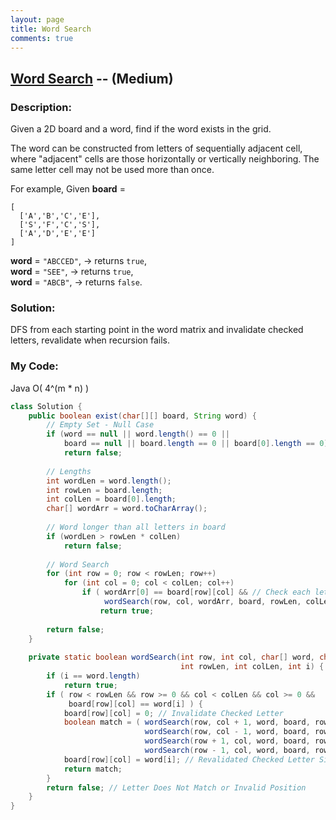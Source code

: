 ```yaml
---
layout: page
title: Word Search
comments: true
---
```


## [Word Search](https://leetcode.com/problems/word-search/description/) -- (Medium)

### Description:
Given a 2D board and a word, find if the word exists in the grid.

The word can be constructed from letters of sequentially adjacent cell, where "adjacent" cells are those horizontally or vertically neighboring. The same letter cell may not be used more than once.

For example,
Given **board** =
```
[
  ['A','B','C','E'],
  ['S','F','C','S'],
  ['A','D','E','E']
]
```
**word** = ```"ABCCED"```, -> returns ```true```,  
**word** = ```"SEE"```, -> returns ```true```,  
**word** = ```"ABCB"```, -> returns ```false```.
  
### Solution:
DFS from each starting point in the word matrix and invalidate checked letters, revalidate when recursion fails.
    
### My Code:  
Java  O( 4^(m * n) )  
```java
class Solution {
    public boolean exist(char[][] board, String word) {
        // Empty Set - Null Case
        if (word == null || word.length() == 0 ||
            board == null || board.length == 0 || board[0].length == 0)
            return false;
        
        // Lengths
        int wordLen = word.length();
        int rowLen = board.length;
        int colLen = board[0].length;
        char[] wordArr = word.toCharArray();
        
        // Word longer than all letters in board
        if (wordLen > rowLen * colLen) 
            return false;
        
        // Word Search
        for (int row = 0; row < rowLen; row++)
            for (int col = 0; col < colLen; col++)
                if ( wordArr[0] == board[row][col] && // Check each letter and DFS
                     wordSearch(row, col, wordArr, board, rowLen, colLen, 0) )
                    return true;
        
        return false;
    }
    
    private static boolean wordSearch(int row, int col, char[] word, char[][] board, 
                                      int rowLen, int colLen, int i) {
        if (i == word.length)
            return true;
        if ( row < rowLen && row >= 0 && col < colLen && col >= 0 &&
             board[row][col] == word[i] ) {
            board[row][col] = 0; // Invalidate Checked Letter
            boolean match = ( wordSearch(row, col + 1, word, board, rowLen, colLen, i + 1) || // Right
                              wordSearch(row, col - 1, word, board, rowLen, colLen, i + 1) || // Left
                              wordSearch(row + 1, col, word, board, rowLen, colLen, i + 1) || // Down
                              wordSearch(row - 1, col, word, board, rowLen, colLen, i + 1) ); // Up
            board[row][col] = word[i]; // Revalidated Checked Letter Since DFS Completed
            return match;
        }
        return false; // Letter Does Not Match or Invalid Position
    }
}
```
